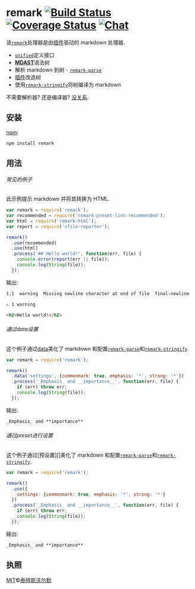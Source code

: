 # remark [![Build Status][build-badge]][build-status] [![Coverage Status][coverage-badge]][coverage-status] [![Chat][chat-badge]][chat]

该[`remark`][remark]处理器是由[插件][plugins]驱动的 markdown 处理器.

- [`unified`][unified]定义接口
- [**MDAST**][mdast]语法树
- 解析 markdown 到树 - [`remark-parse`][parse]
- [插件][plugins]改造树
- 使用[`remark-stringify`][stringify]将树编译为 markdown

不需要解析器? 还是编译器? [没关系][unified-usage].

## 安装

[npm][]:

```sh
npm install remark
```

## 用法

###### 常见的例子

此示例提示 markdown 并将其转换为 HTML.

```js
var remark = require('remark');
var recommended = require('remark-preset-lint-recommended');
var html = require('remark-html');
var report = require('vfile-reporter');

remark()
  .use(recommended)
  .use(html)
  .process('## Hello world!', function(err, file) {
    console.error(report(err || file));
    console.log(String(file));
  });
```

输出:

```txt
1:1  warning  Missing newline character at end of file  final-newline  remark-lint

⚠ 1 warning
```

```html
<h2>Hello world!</h2>
```

###### 通过data设置

这个例子通过[data][]美化了 markdown 和配置[`remark-parse`][parse]和[`remark-stringify`][stringify].

```js
var remark = require('remark');

remark()
  .data('settings', {commonmark: true, emphasis: '*', strong: '*'})
  .process('_Emphasis_ and __importance__', function(err, file) {
    if (err) throw err;
    console.log(String(file));
  });
```

输出:

```markdown
_Emphasis_ and **importance**
```

###### 通过preset进行设置

这个例子通过[预设置][]美化了 markdown 和配置[`remark-parse`][parse]和[`remark-stringify`][stringify].

```js
var remark = require('remark');

remark()
  .use({
    settings: {commonmark: true, emphasis: '*', strong: '*'}
  })
  .process('_Emphasis_ and __importance__', function(err, file) {
    if (err) throw err;
    console.log(String(file));
  });
```

输出:

```markdown
_Emphasis_ and **importance**
```

## 执照

[MIT][license]©[泰特斯沃尔默][author]

<!-- Definitions -->

[build-badge]: https://img.shields.io/travis/remarkjs/remark.svg
[build-status]: https://travis-ci.org/remarkjs/remark
[coverage-badge]: https://img.shields.io/codecov/c/github/remarkjs/remark.svg
[coverage-status]: https://codecov.io/github/remarkjs/remark
[chat-badge]: https://img.shields.io/gitter/room/remarkjs/Lobby.svg
[chat]: https://gitter.im/remarkjs/Lobby
[license]: https://github.com/remarkjs/remark/blob/master/LICENSE
[author]: http://wooorm.com
[npm]: https://docs.npmjs.com/cli/install
[remark]: https://github.com/remarkjs/remark
[unified]: https://github.com/unifiedjs/unified
[mdast]: https://github.com/syntax-tree/mdast
[parse]: https://github.com/remarkjs/remark/blob/master/packages/remark-parse
[stringify]: https://github.com/remarkjs/remark/blob/master/packages/remark-stringify
[plugins]: https://github.com/remarkjs/remark/blob/master/doc/plugins.md
[unified-usage]: https://github.com/unifiedjs/unified#usage
[preset]: https://github.com/unifiedjs/unified#preset
[data]: https://github.com/unifiedjs/unified#processordatakey-value
